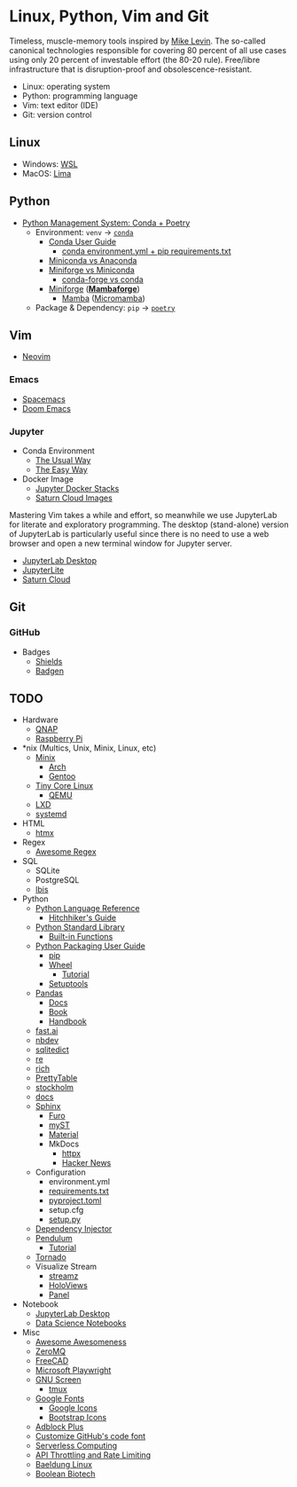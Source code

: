 # Linux, Python, Vim and Git
Timeless, muscle-memory tools inspired by [Mike Levin](https://github.com/miklevin). The so-called canonical technologies responsible for covering 80 percent of all use cases using only 20 percent of investable effort (the 80-20 rule). Free/libre infrastructure that is disruption-proof and obsolescence-resistant.

- Linux: operating system
- Python: programming language
- Vim: text editor (IDE)
- Git: version control

## Linux
- Windows: [WSL](https://docs.microsoft.com/en-us/windows/wsl/)
- MacOS: [Lima](https://github.com/lima-vm/lima)

## Python
- [Python Management System: Conda + Poetry](https://ealizadeh.com/blog/guide-to-python-env-pkg-dependency-using-conda-poetry)
    - Environment: `venv` &rarr; [`conda`](https://docs.conda.io/en/latest/)
        - [Conda User Guide](https://towardsdatascience.com/a-guide-to-conda-environments-bc6180fc533)
            - [conda environment.yml + pip requirements.txt](https://stackoverflow.com/q/35245401)
        - [Miniconda vs Anaconda](https://www.reddit.com/r/Python/comments/lvr85n/i_want_to_use_python_commercially_for_free_is/)
        - [Miniforge vs Miniconda](https://stackoverflow.com/q/60532678)
            - [conda-forge vs conda](https://stackoverflow.com/q/39857289)
        - [Miniforge](https://github.com/conda-forge/miniforge/) ([**Mambaforge**](https://github.com/conda-forge/miniforge/#mambaforge))
            - [Mamba](https://github.com/mamba-org/mamba) ([Micromamba](https://github.com/mamba-org/mamba#micromamba))
    - Package & Dependency: `pip` &rarr; [`poetry`](https://python-poetry.org/)

## Vim
- [Neovim](https://neovim.io/)

### Emacs
- [Spacemacs](https://www.spacemacs.org/)
- [Doom Emacs](https://github.com/hlissner/doom-emacs)

### Jupyter
- Conda Environment
    - [The Usual Way](https://stackoverflow.com/a/53546634)
    - [The Easy Way](https://towardsdatascience.com/get-your-conda-environment-to-show-in-jupyter-notebooks-the-easy-way-17010b76e874)
- Docker Image
    - [Jupyter Docker Stacks](https://github.com/jupyter/docker-stacks)
    - [Saturn Cloud Images](https://github.com/saturncloud/images)

Mastering Vim takes a while and effort, so meanwhile we use JupyterLab for literate and exploratory programming. The desktop (stand-alone) version of JupyterLab is particularly useful since there is no need to use a web browser and open a new terminal window for Jupyter server.

- [JupyterLab Desktop](https://github.com/jupyterlab/jupyterlab-desktop)
- [JupyterLite](https://jupyterlite.readthedocs.io/en/latest/)
- [Saturn Cloud](https://saturncloud.io/)

## Git

### GitHub
- Badges
    - [Shields](https://shields.io/)
    - [Badgen](https://badgen.net/)

## TODO
- Hardware
    - [QNAP](https://www.qnap.com)
    - [Raspberry Pi](https://www.raspberrypi.org/)
- *nix (Multics, Unix, Minix, Linux, etc)
    - [Minix](https://www.minix3.org/)
        - [Arch](https://archlinux.org/)
        - [Gentoo](https://www.gentoo.org/)
    - [Tiny Core Linux](http://tinycorelinux.net/)
        - [QEMU](https://www.qemu.org/)
    - [LXD](https://linuxcontainers.org/lxd/introduction/)
    - [systemd](https://systemd.io/)
- HTML
    - [htmx](https://htmx.org/)
- Regex
    - [Awesome Regex](https://github.com/aloisdg/awesome-regex)
- SQL
    - SQLite
    - PostgreSQL
    - [lbis](https://ibis-project.org/docs/dev/)
- Python
    - [Python Language Reference](https://docs.python.org/3/reference/)
        - [Hitchhiker's Guide](https://docs.python-guide.org/)
    - [Python Standard Library](https://docs.python.org/3/library/)
        - [Built-in Functions](https://docs.python.org/3/library/functions.html)
    - [Python Packaging User Guide](https://packaging.python.org/en/latest/)
        - [pip](https://pip.pypa.io/en/stable/)
        - [Wheel](https://pythonwheels.com/)
            - [Tutorial](https://realpython.com/python-wheels/)
        - [Setuptools](https://setuptools.pypa.io/en/latest/)
    - [Pandas](https://pandas.pydata.org/)
        - [Docs](https://pandas.pydata.org/docs/)
        - [Book](https://github.com/wesm/pydata-book)
        - [Handbook](https://jakevdp.github.io/PythonDataScienceHandbook/03.00-introduction-to-pandas.html)
    - [fast.ai](https://www.fast.ai/)
    - [nbdev](https://nbdev.fast.ai/)
    - [sqlitedict](https://github.com/RaRe-Technologies/sqlitedict)
    - [re](https://docs.python.org/3/library/re.html)
    - [rich](https://github.com/Textualize/rich)
    - [PrettyTable](https://github.com/jazzband/prettytable)
    - [stockholm](https://github.com/kalaspuff/stockholm)
    - [docs](https://realpython.com/documenting-python-code/#documentation-tools-and-resources)
    - [Sphinx](https://www.sphinx-doc.org/en/master/)
        - [Furo](https://github.com/pradyunsg/furo)
        - [myST](https://myst-parser.readthedocs.io/en/latest/)
        - [Material](https://bashtage.github.io/sphinx-material/)
        - MkDocs
            - [httpx](https://github.com/encode/httpx/discussions/1220)
            - [Hacker News](https://news.ycombinator.com/item?id=27283521)
    - Configuration
        - environment.yml
        - [requirements.txt](https://towardsdatascience.com/requirements-vs-setuptools-python-ae3ee66e28af)
        - [pyproject.toml](https://snarky.ca/what-the-heck-is-pyproject-toml/)
        - setup.cfg
        - [setup.py](https://towardsdatascience.com/setuptools-python-571e7d5500f2)
    - [Dependency Injector](https://python-dependency-injector.ets-labs.org/)
    - [Pendulum](https://pendulum.eustace.io/)
        - [Tutorial](https://towardsdatascience.com/pendulum-one-of-the-most-useful-python-libraries-you-have-ever-seen-e2ecc365c8c0)
    - [Tornado](https://www.tornadoweb.org/en/stable/)
    - Visualize Stream
        - [streamz](https://streamz.readthedocs.io/en/latest/plotting.html)
        - [HoloViews](https://holoviews.org/user_guide/Streaming_Data.html)
        - [Panel](https://colab.research.google.com/github/justinbois/bootcamp/blob/gh-pages/2021/lessons/l29_dashboards.ipynb)
- Notebook
    - [JupyterLab Desktop](https://github.com/jupyterlab/jupyterlab-desktop)
    - [Data Science Notebooks](https://datasciencenotebook.org/)
- Misc
    - [Awesome Awesomeness](https://github.com/bayandin/awesome-awesomeness) 
    - [ZeroMQ](https://zeromq.org/)
    - [FreeCAD](https://www.freecadweb.org/)
    - [Microsoft Playwright](https://github.com/microsoft/playwright)
    - [GNU Screen](https://www.gnu.org/software/screen/)
        - [tmux](https://github.com/tmux/tmux/wiki)
    - [Google Fonts](https://fonts.google.com/)
        - [Google Icons](https://fonts.google.com/icons)
        - [Bootstrap Icons](https://icons.getbootstrap.com/)
    - [Adblock Plus](https://namu.wiki/w/Adblock%20Plus)
    - [Customize GitHub's code font](https://alexsaveau.dev/blog/tips/github/customize-github-code-font)
    - [Serverless Computing](https://en.wikipedia.org/wiki/Serverless_computing)
    - [API Throttling and Rate Limiting](https://beabetterdev.com/2020/12/12/what-is-api-throttling-and-rate-limiting/)
    - [Baeldung Linux](https://www.baeldung.com/linux/)
    - [Boolean Biotech](http://blog.booleanbiotech.com/)
